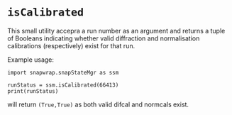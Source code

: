 # `isCalibrated`

This small utility accepra a run number as an argument and returns a tuple of Booleans indicating 
whether valid diffraction and normalisation calibrations (respectively) exist for that run. 

Example usage:

```
import snapwrap.snapStateMgr as ssm

runStatus = ssm.isCalibrated(66413)
print(runStatus)
```
will return `(True,True)` as both valid difcal and normcals exist.